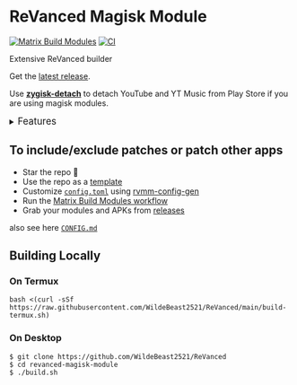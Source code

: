 # ReVanced Magisk Module
[![Matrix Build Modules](https://github.com/WildeBeast2521/ReVanced/actions/workflows/matrix-build.yml/badge.svg)](https://github.com/WildeBeast2521/ReVanced/actions/workflows/matrix-build.yml)
[![CI](https://github.com/WildeBeast2521/revanced-jhc/actions/workflows/ci.yml/badge.svg?event=schedule)](https://github.com/WildeBeast2521/revanced-jhc/actions/workflows/ci.yml)

Extensive ReVanced builder

Get the [latest release](../../releases).

Use [**zygisk-detach**](https://github.com/j-hc/zygisk-detach) to detach YouTube and YT Music from Play Store if you are using magisk modules.

<details><summary><big>Features</big></summary>
<ul>
 <li>Support all present and future ReVanced and <a href="https://github.com/inotia00/revanced-patches">ReVanced Extended</a> apps</li>
 <li> Can build Magisk modules and non-root APKs</li>
 <li> Updated daily with the latest versions of apps and patches</li>
 <li> Optimize APKs and modules for size</li>
 <li> Modules</li>
    <ul>
     <li> recompile invalidated odex for faster usage</li>
     <li> receive updates from Magisk app</li>
     <li> do not break safetynet or trigger root detections</li>
     <li> handle installation of the correct version of the stock app and all that</li>
     <li> support Magisk and KernelSU</li>
    </ul>
</ul>
Note that the <a href="../../actions/workflows/matrix-build.yml">Matrix Build Modules workflow</a> is scheduled to build the modules and APKs every Saturday using GitHub Actions if there is a change in ReVanced patches. You may want to disable it.
</details>

## To include/exclude patches or patch other apps

 * Star the repo :eyes:
 * Use the repo as a [template](https://github.com/new?template_name=revanced-magisk-module&template_owner=j-hc)
 * Customize [`config.toml`](./config.toml) using [rvmm-config-gen](https://j-hc.github.io/rvmm-config-gen/)
 * Run the [Matrix Build Modules workflow](../../actions/workflows/matrix-build.yml)
 * Grab your modules and APKs from [releases](../../releases)

also see here [`CONFIG.md`](./CONFIG.md)

## Building Locally
### On Termux
```console
bash <(curl -sSf https://raw.githubusercontent.com/WildeBeast2521/ReVanced/main/build-termux.sh)
```

### On Desktop
```console
$ git clone https://github.com/WildeBeast2521/ReVanced
$ cd revanced-magisk-module
$ ./build.sh
```
